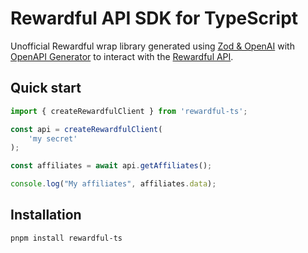 # Rewardful API SDK for TypeScript

Unofficial Rewardful wrap library generated using [Zod & OpenAI](https://github.com/asteasolutions/zod-to-openapi) with 
[OpenAPI Generator](https://github.com/astahmer/openapi-zod-client) to interact with the [Rewardful API](https://www.rewardful.com/).


## Quick start
```typescript
import { createRewardfulClient } from 'rewardful-ts';

const api = createRewardfulClient(
    'my secret'
);

const affiliates = await api.getAffiliates();

console.log("My affiliates", affiliates.data);
```

## Installation

```bash
pnpm install rewardful-ts
```

## 